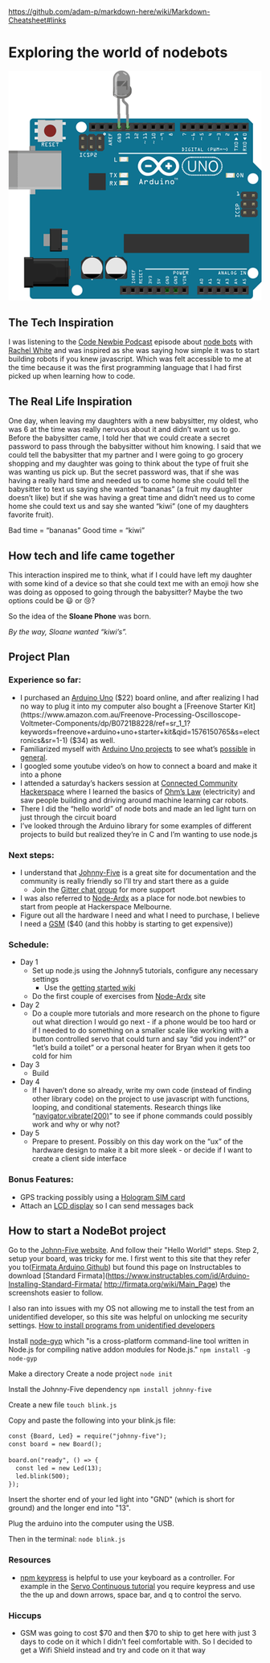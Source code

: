 https://github.com/adam-p/markdown-here/wiki/Markdown-Cheatsheet#links

# Exploring the world of nodebots

![](images/led-scene-0.gif)

## The Tech Inspiration

I was listening to the [Code Newbie Podcast](https://www.codenewbie.org/podcast) episode about [node bots](https://www.codenewbie.org/podcast/how-do-you-build-a-robot-in-javascript) with [Rachel White](http://rachelisaweso.me/) and was inspired as she was saying how simple it was to start building robots if you knew javascript. Which was felt accessible to me at the time because it was the first programming language that I had first picked up when learning how to code.

## The Real Life Inspiration

One day, when leaving my daughters with a new babysitter, my oldest, who was 6 at the time was really nervous about it and didn’t want us to go. Before the babysitter came, I told her that we could create a secret password to pass through the babysitter without him knowing. I said that we could tell the babysitter that my partner and I were going to go grocery shopping and my daughter was going to think about the type of fruit she was wanting us pick up. But the secret password was, that if she was having a really hard time and needed us to come home she could tell the babysitter to text us saying she wanted “bananas” (a fruit my daughter doesn’t like) but if she was having a great time and didn’t need us to come home she could text us and say she wanted “kiwi” (one of my daughters favorite fruit).

Bad time = “bananas” Good time = “kiwi”

## How tech and life came together

This interaction inspired me to think, what if I could have left my daughter with some kind of a device so that she could text me with an emoji how she was doing as opposed to going through the babysitter? Maybe the two options could be :smiley: or :cry:?

So the idea of the **Sloane Phone** was born.

_By the way, Sloane wanted “kiwi’s”._

## Project Plan

### Experience so far:

- I purchased an [Arduino Uno](https://store.arduino.cc/usa/arduino-uno-rev3) ($22) board online, and after realizing I had no way to plug it into my computer also bought a [Freenove Starter Kit](https://www.amazon.com.au/Freenove-Processing-Oscilloscope-Voltmeter-Components/dp/B0721B8228/ref=sr_1_1?keywords=freenove+arduino+uno+starter+kit&qid=1576150765&s=electronics&sr=1-1) ($34) as well.
- Familiarized myself with [Arduino Uno projects](https://electronicsforu.com/arduino-projects-ideas) to see what’s [possible](https://howtomechatronics.com/arduino-projects/) in [general](https://circuitdigest.com/arduino-projects).
- I googled some youtube video’s on how to connect a board and make it into a phone
- I attended a saturday’s hackers session at [Connected Community Hackerspace](https://www.hackmelbourne.org/) where I learned the basics of [Ohm’s Law](https://en.wikipedia.org/wiki/Ohm%27s_law) (electricity) and saw people building and driving around machine learning car robots.
- There I did the “hello world” of node bots and made an led light turn on just through the circuit board
- I’ve looked through the Arduino library for some examples of different projects to build but realized they’re in C and I’m wanting to use node.js

### Next steps:

- I understand that [Johnny-Five](http://johnny-five.io/) is a great site for documentation and the community is really friendly so I’ll try and start there as a guide
  - Join the [Gitter chat group](https://gitter.im/rwaldron/johnny-five) for more support
- I was also referred to [Node-Ardx](http://node-ardx.org/) as a place for node.bot newbies to start from people at Hackerspace Melbourne.
- Figure out all the hardware I need and what I need to purchase, I believe I need a [GSM](https://www.arduino.cc/en/Guide/ArduinoGSMShield) (\$40 (and this hobby is starting to get expensive))

### Schedule:

- Day 1
  - Set up node.js using the Johnny5 tutorials, configure any necessary settings
    - Use the [getting started wiki](https://github.com/rwaldron/johnny-five/wiki/Getting-Started)
  - Do the first couple of exercises from [Node-Ardx](http://node-ardx.org/) site
- Day 2
  - Do a couple more tutorials and more research on the phone to figure out what direction I would go next - if a phone would be too hard or if I needed to do something on a smaller scale like working with a button controlled servo that could turn and say “did you indent?” or “let’s build a toilet” or a personal heater for Bryan when it gets too cold for him
- Day 3
  - Build
- Day 4
  - If I haven’t done so already, write my own code (instead of finding other library code) on the project to use javascript with functions, looping, and conditional statements. Research things like “[navigator.vibrate(200)](https://developer.mozilla.org/en-US/docs/Web/API/Navigator/vibrate)” to see if phone commands could possibly work and why or why not?
- Day 5
  - Prepare to present. Possibly on this day work on the “ux” of the hardware design to make it a bit more sleek - or decide if I want to create a client side interface

### Bonus Features:

- GPS tracking possibly using a [Hologram SIM card](https://hologram.io/store/)
- Attach an [LCD display](https://www.arduino.cc/en/Tutorial/HelloWorld) so I can send messages back

## How to start a NodeBot project

Go to the [Johnn-Five website](http://johnny-five.io/). And follow their "Hello World!" steps. Step 2, setup your board, was tricky for me. I first went to this site that they refer you to([Firmata Arduino Github](https://github.com/firmata/arduino)) but found this page on Instructables to download [Standard Firmata](https://www.instructables.com/id/Arduino-Installing-Standard-Firmata/
http://firmata.org/wiki/Main_Page) the screenshots easier to follow.

I also ran into issues with my OS not allowing me to install the test from an unidentified developer, so this site was helpful on unlocking me security settings. [How to install programs from unidentified developers](https://kb.wisc.edu/25443)

Install [node-gyp](https://github.com/nodejs/node-gyp) which "is a cross-platform command-line tool written in Node.js for compiling native addon modules for Node.js."
`npm install -g node-gyp`

Make a directory
Create a node project
`node init`

Install the Johnny-Five dependency
`npm install johnny-five`

Create a new file
`touch blink.js`

Copy and paste the following into your blink.js file:

```
const {Board, Led} = require("johnny-five");
const board = new Board();

board.on("ready", () => {
  const led = new Led(13);
  led.blink(500);
});
```

Insert the shorter end of your led light into "GND" (which is short for ground) and the longer end into "13".

Plug the arduino into the computer using the USB.

Then in the terminal:
`node blink.js`

### Resources

- [npm keypress](https://www.npmjs.com/package/keypress) is helpful to use your keyboard as a controller. For example in the [Servo Continuous tutorial](http://johnny-five.io/examples/servo-continuous/) you require keypress and use the the up and down arrows, space bar, and q to control the servo.

### Hiccups

- GSM was going to cost $70 and then $70 to ship to get here with just 3 days to code on it which I didn't feel comfortable with. So I decided to get a Wifi Shield instead and try and code on it that way
